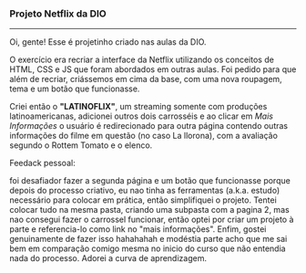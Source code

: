 ### Projeto Netflix da DIO

-------



Oi, gente! Esse é projetinho criado nas aulas da DIO. 

O exercício era recriar a interface da Netflix utilizando os conceitos de HTML, CSS e JS que foram abordados em outras aulas. Foi pedido para que além de recriar, criássemos em cima da base, com uma nova roupagem, tema e um botão que funcionasse.

Criei então o **"LATINOFLIX"**, um streaming somente com produções latinoamericanas, adicionei outros dois carrosséis e ao clicar em *Mais Informações* o usuário é redirecionado para outra página contendo outras informações do filme em questão (no caso La llorona), com a avaliação segundo o Rottem Tomato e o elenco.

Feedack pessoal:

foi desafiador fazer a segunda página e um botão que funcionasse porque depois do processo criativo, eu nao tinha as ferramentas (a.k.a. estudo) necessário para colocar em prática, então simplifiquei o projeto. Tentei colocar tudo na mesma pasta, criando uma subpasta com a pagina 2, mas nao consegui fazer o carrossel funcionar, então optei por criar um projeto à parte e referencia-lo como link no "mais informações". Enfim, gostei genuinamente de fazer isso hahahahah e modéstia parte acho que me sai bem em comparação comigo mesma no inicio do curso que não entendia nada do processo. Adorei a curva de aprendizagem.